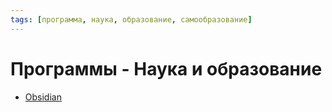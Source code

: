 ```yaml
---
tags: [программа, наука, образование, самообразование]
---
```

# Программы - Наука и образование

- [Obsidian](Obsidian.md)
